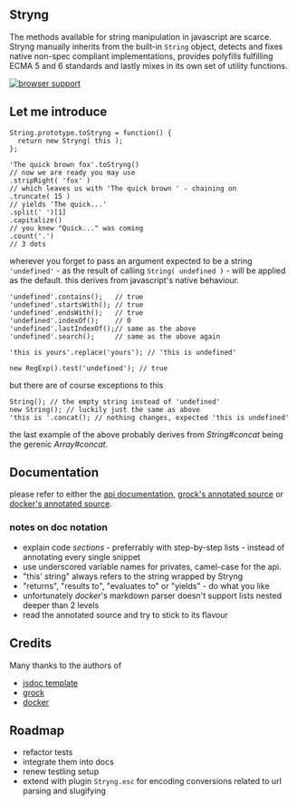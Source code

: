 
Stryng
------
The methods available for string manipulation in javascript are scarce. Stryng manually inherits from the built-in `String` object, detects and fixes native non-spec compliant implementations, provides polyfills fulfilling ECMA 5 and 6 standards and lastly mixes in its own set of utility functions.

[![browser support](https://ci.testling.com/espretto/stryng.png)](https://ci.testling.com/espretto/Stryng)

Let me introduce
----------------

```
String.prototype.toStryng = function() {
  return new Stryng( this );
};

'The quick brown fox'.toStryng()
// now we are ready you may use
.stripRight( 'fox' )
// which leaves us with 'The quick brown ' - chaining on
.truncate( 15 )
// yields 'The quick...'
.split(' ')[1]
.capitalize()
// you knew "Quick..." was coming
.count('.')
// 3 dots 
```

wherever you forget to pass an argument expected to be a string `'undefined'` - as the result of calling `String( undefined )` - will be applied as the default. this derives from javascript's native behaviour.
```
'undefined'.contains();   // true
'undefined'.startsWith(); // true
'undefined'.endsWith();   // true
'undefined'.indexOf();    // 0
'undefined'.lastIndexOf();// same as the above
'undefined'.search();     // same as the above again

'this is yours'.replace('yours'); // 'this is undefined'

new RegExp().test('undefined'); // true
```
but there are of course exceptions to this
```
String(); // the empty string instead of 'undefined'
new String(); // luckily just the same as above
'this is '.concat(); // nothing changes, expected 'this is undefined'
```
the last example of the above probably derives from _String#concat_ being the gerenic _Array#concat_.

Documentation
-------------
please refer to either the [api documentation](http://espretto.github.io/Stryng), [grock's annotated source](http://espretto.github.io/Stryng/grock) or [docker's annotated source](http://espretto.github.io/Stryng/docker/README.md.html).

### notes on doc notation

- explain code _sections_ - preferrably with step-by-step lists - instead of annotating every single snippet
- use underscored variable names for privates, camel-case for the api.
- "this' string" always refers to the string wrapped by Stryng
- "returns", "results to", "evaluates to" or "yields" - do what you like
- unfortunately _docker_'s markdown parser doesn't support lists nested deeper than 2 levels
- read the annotated source and try to stick to its flavour

Credits
-------
Many thanks to the authors of

- [jsdoc template](https://github.com/davidshimjs/jaguarjs-jsdoc)
- [grock](https://github.com/killercup/grock)
- [docker](https://github.com/jbt/docker)

Roadmap
-------

- refactor tests
- integrate them into docs
- renew testling setup
- extend with plugin `Stryng.esc` for encoding conversions related to url parsing and slugifying